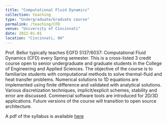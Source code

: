 ```yaml
---
title: "Computational Fluid Dynamics"
collection: teaching
type: "Undergraduate/Graduate course"
permalink: /teaching/CFD
venue: "University of Cincinnati"
date: 2022-01-01
location: "Cincinnati, OH"
---
```


Prof. Bellur typically teaches EGFD 5137/6037: Computational Fluid Dynamics (CFD) every Spring semester. This is a cross-listed 3 credit course open to senior undergraduate and graduate students in the College of Engineering and Applied Sciences. The objective of the course is to familiarize students with computational methods to solve thermal-fluid and heat transfer problems. Numerical solutions to 1D equations are implemented using finite difference and validated with analytical solutions. Various discretization techniques, implicit/explicit schemes, stability and error are discussed. Commercial software tools are introduced for 2D/3D applications. Future versions of the course will transition to open source architecture.

A pdf of the syllabus is available [here](http://kishanbellur.github.io/files/EGFD5137_6037_Bellur_Spring22.pdf)

